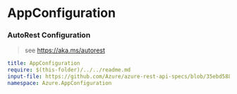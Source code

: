 # AppConfiguration
### AutoRest Configuration
> see https://aka.ms/autorest

``` yaml
title: AppConfiguration
require: $(this-folder)/../../readme.md
input-file: https://github.com/Azure/azure-rest-api-specs/blob/35ebd5881bab5377e72b90e0c241fc598da95d4f/specification/appconfiguration/data-plane/Microsoft.AppConfiguration/stable/1.0/appconfiguration.json
namespace: Azure.AppConfiguration
```
